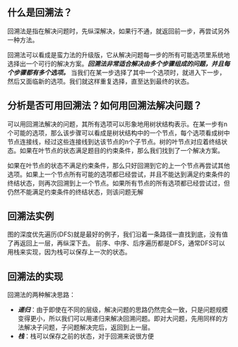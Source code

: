 ## 什么是回溯法？

回溯法是指在解决问题时，先纵深解决，如果行不通，就返回前一步，再尝试另外一种方法。

回溯法可以看成是蛮力法的升级版，它从解决问题每一步的所有可能选项里系统地选择出一个可行的解决方案。***回溯法非常适合解决由多个步骤组成的问题，并且每个步骤都有多个选项。*** 当我们在某一步选择了其中一个选项时，就进入下一步，然后又面临新的选项。我们就这样重复选择，直至达到最终的状态。


## 分析是否可用回溯法？如何用回溯法解决问题？

可以用回溯法解决的问题，其所有选项可以形象地用树状结构表示。在某一步有n个可能的选项，那么该步骤可以看成是树状结构中的一个节点，每个选项看成树中节点连接线，经过这些连接线到达该节点的n个子节点。树的叶节点对应着终结状态。如果在叶节点的状态满足题目的约束条件，那么我们找到了一个解决方案。

如果在叶节点的状态不满足约束条件，那么只好回溯到它的上一个节点再尝试其他选项。如果上一个节点所有可能的选项都已经尝试，并且不能达到满足约束条件的终结状态，则再次回溯到上一个节点。如果所有节点的所有选项都已经尝试过，但仍然不能满足约束条件的终结状态，则该问题无解

## 回溯法实例

图的深度优先遍历(DFS)就是最好的例子，我们沿着一条路径一直找到底，没有值了再返回上一层，再纵深下去。
前序、中序、后序遍历都是DFS，通常DFS可以用栈来实现，因为栈可以保存上一次的状态。

## 回溯法的实现
回溯法的两种解决思路：
- ***递归***：由于即使在不同的层级，解决问题的思路仍然完全一致，只是问题规模变得更小，所以我们可以用递归来解决回溯问题。即对大问题，先用同样的方法解决子问题，子问题解决完后，返回到上一层。
- ***栈***：栈可以保存之前的状态，对于回溯来说很方便